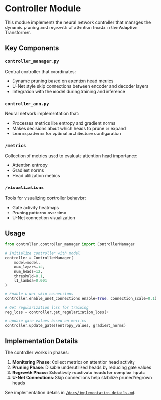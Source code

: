 # Controller Module

This module implements the neural network controller that manages the dynamic pruning and regrowth of attention heads in the Adaptive Transformer.

## Key Components

### `controller_manager.py`
Central controller that coordinates:
- Dynamic pruning based on attention head metrics
- U-Net style skip connections between encoder and decoder layers
- Integration with the model during training and inference

### `controller_ann.py`
Neural network implementation that:
- Processes metrics like entropy and gradient norms
- Makes decisions about which heads to prune or expand
- Learns patterns for optimal architecture configuration

### `/metrics`
Collection of metrics used to evaluate attention head importance:
- Attention entropy
- Gradient norms
- Head utilization metrics

### `/visualizations`
Tools for visualizing controller behavior:
- Gate activity heatmaps
- Pruning patterns over time
- U-Net connection visualization

## Usage

```python
from controller.controller_manager import ControllerManager

# Initialize controller with model
controller = ControllerManager(
    model=model,
    num_layers=12,
    num_heads=12,
    threshold=0.1,
    l1_lambda=0.001
)

# Enable U-Net skip connections
controller.enable_unet_connections(enable=True, connection_scale=0.1)

# Get regularization loss for training
reg_loss = controller.get_regularization_loss()

# Update gate values based on metrics
controller.update_gates(entropy_values, gradient_norms)
```

## Implementation Details

The controller works in phases:
1. **Monitoring Phase**: Collect metrics on attention head activity
2. **Pruning Phase**: Disable underutilized heads by reducing gate values
3. **Regrowth Phase**: Selectively reactivate heads for complex inputs
4. **U-Net Connections**: Skip connections help stabilize pruned/regrown heads

See implementation details in [`/docs/implementation_details.md`](/docs/implementation_details.md).